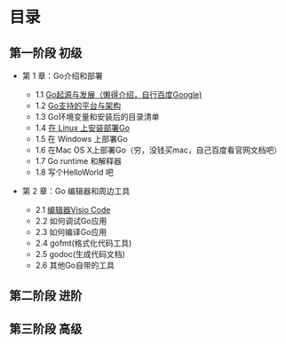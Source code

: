 # 目录
## 第一阶段 初级
- 第 1 章：Go介绍和部署
    - 1.1 [Go起源与发展（懒得介绍，自行百度Google)](1-1.md)
    - 1.2 [Go支持的平台与架构](1-2.md)
    - 1.3 Go环境变量和安装后的目录清单
    - 1.4 [在 Linux 上安装部署Go](1-4.md)
    - 1.5 在 Windows 上部署Go
    - 1.6 在Mac OS X上部署Go（穷，没钱买mac，自己百度看官网文档吧）
    - 1.7 Go runtime 和解释器
    - 1.8 写个HelloWorld 吧

- 第 2 章：Go 编辑器和周边工具
    - 2.1 [编辑器Visio Code](2-1.md)
    - 2.2 如何调试Go应用
    - 2.3 如何编译Go应用
    - 2.4 gofmt(格式化代码工具)
    - 2.5 godoc(生成代码文档)
    - 2.6 其他Go自带的工具

    
## 第二阶段 进阶
## 第三阶段 高级
